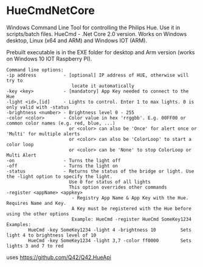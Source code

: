 # HueCmdNetCore
Windows Command Line Tool for controlling the Philips Hue. Use it in scripts/batch files.
HueCmd - .Net Core 2.0 version. Works on Windows desktop, Linux (x64 and ARM) and Windows IOT (ARM). 

Prebuilt executable is in the EXE folder for desktop and Arm version (works on Windows 10 IOT Raspberry PI).

```
Command line options:
-ip address          - [optional] IP address of HUE, otherwise will try to
                        locate it automatically                        
-key <key>           - [mandatory] App Key needed to connect to the Hue
-light <id>,[id]     - Lights to control. Enter 1 to max lights. 0 is only valid with -status
-brightness <number> - Brightness level 0 - 255
-color <color>       - Color value in hex 'rrggbb'. E.g. 00FF00 or common color names (e.g. red, blue, ...)
                       or <color> can also be 'Once' for alert once or 'Multi' for multiple alerts
                       or <color> can also be 'ColorLoop' to start a color loop
                       or <color> can be 'None' to stop ColorLoop or Multi Alert
-on                  - Turns the light off
-off                 - Turns the light on
-status              - Returns the status of the bridge or light. Use the -light option to specify the light.
                       Use 0 for status of all lights
                       This option overrides other commands
-register <appName> <appkey>
                        - Registry App Name & App Key with the Hue. Requires Name and Key.
                        A Key must be registered with the Hue before using the other options
                        Example: HueCmd -register HueCmd SomeKey1234
Examples:
        HueCmd -key SomeKey1234 -light 4 -brightness 10         Sets light 4 to brightness level of 10
        HueCmd -key SomeKey1234 -light 3,7 -color ff0000        Sets lights 3 and 7 to red
```

uses https://github.com/Q42/Q42.HueApi
